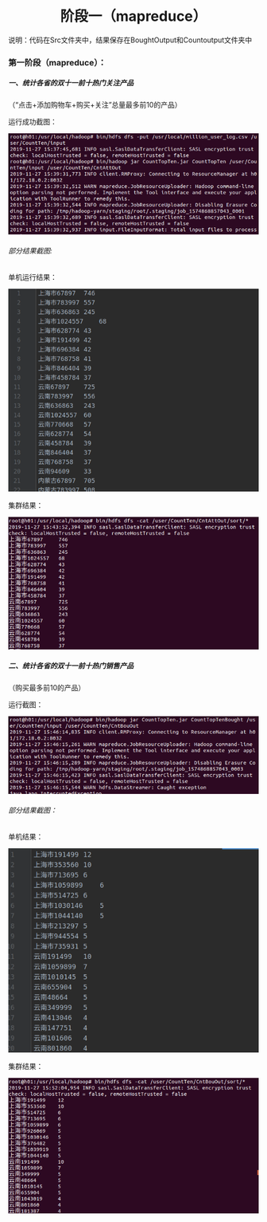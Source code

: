 <h1><center>阶段一（mapreduce）</center></h1>
说明：代码在Src文件夹中，结果保存在BoughtOutput和Countoutput文件夹中

### 第一阶段（mapreduce）：

##### 一、统计各省的双十一前十热门关注产品

（“点击+添加购物车+购买+关注”总量最多前10的产品）

运行成功截图：

<img src="images/7.png">

###### 部分结果截图:

单机运行结果：

<img src="images/2.png"/>

集群结果：

<img src="images/8.png">

##### 二、统计各省的双十一前十热门销售产品

（购买最多前10的产品）

运行截图：

<img src="images/9.png">

###### 部分结果截图：

单机结果：

<img src="images/1.png"/>

集群结果：

<img src="images/10.png">